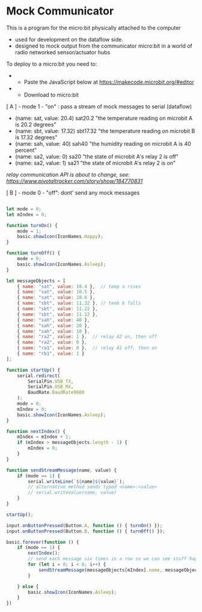# Mock Communicator

 This is a program for the micro:bit physically attached to the computer
 *  used for development on the dataflow side.
 *  designed to mock output from the communicator micro:bit in a world of radio networked sensor/actuator hubs

To deploy to a micro:bit you need to:
 *  - Paste the JavaScript below at https://makecode.microbit.org/#editor
 *  - Download to micro:bit

[ A ] - mode 1 - "on" : pass a stream of mock messages to serial (dataflow)
 *  (name: sat, value: 20.4)     sat20.2      "the temperature reading on microbit A is 20.2 degrees"
 *  (name: sbt, value: 17.32)    sbt17.32     "the temperature reading on microbit B is 17.32 degrees"
 *  (name: sah, value: 40)       sah40        "the humidity reading on microbit A is 40 percent"
 *  (name: sa2, value: 0)        sa20         "the state of microbit A's relay 2 is off"
 *  (name: sa2, value: 1)        sa21         "the state of microbit A's relay 2 is on"

 _relay communication API is about to change, see: https://www.pivotaltracker.com/story/show/184770831_

 [ B ] - mode 0 - "off": dont' send any mock messages

```js

let mode = 0;
let mIndex = 0;

function turnOn() {
    mode = 1;
    basic.showIcon(IconNames.Happy);
}

function turnOff() {
    mode = 0;
    basic.showIcon(IconNames.Asleep);
}

let messageObjects = [
    { name: "sat", value: 10.4 },  // temp a rises
    { name: "sat", value: 10.5 },
    { name: "sat", value: 10.6 },
    { name: "sbt", value: 11.32 }, // temb b falls
    { name: "sbt", value: 11.22 },
    { name: "sbt", value: 11.12 },
    { name: "sah", value: 40 },
    { name: "sah", value: 20 },
    { name: "sah", value: 10 },
    { name: "ra2", value: 1 },  // relay A2 on, then off
    { name: "ra2", value: 0 },
    { name: "ra1", value: 0 },  // relay A1 off, then on
    { name: "rb1", value: 1 }
];

function startUp() {
    serial.redirect(
        SerialPin.USB_TX,
        SerialPin.USB_RX,
        BaudRate.BaudRate9600
    );
    mode = 0;
    mIndex = 0;
    basic.showIcon(IconNames.Asleep);
}

function nextIndex() {
    mIndex = mIndex + 1;
    if (mIndex > messageObjects.length - 1) {
        mIndex = 0;
    }
}

function sendStreamMessage(name, value) {
    if (mode == 1) {
        serial.writeLine(`${name}${value}`);
        // alternative method sends typed <name>:<value>
        // serial.writeValue(name, value)
    }
}

startUp();

input.onButtonPressed(Button.A, function () { turnOn() });
input.onButtonPressed(Button.B, function () { turnOff() });

basic.forever(function () {
    if (mode == 1) {
        nextIndex();
        // send each message six times in a row so we can see stuff happen
        for (let i = 0; i < 6; i++) {
            sendStreamMessage(messageObjects[mIndex].name, messageObjects[mIndex].value);
        }

    } else {
        basic.showIcon(IconNames.Asleep);
    }
})

```